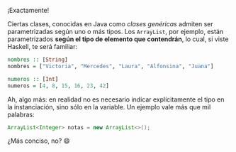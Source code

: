 ¡Exactamente! 

Ciertas clases, conocidas en Java como _clases genéricas_ admiten ser parametrizadas según uno o más tipos. Los `ArrayList`, por ejemplo, están parametrizados **según el tipo de elemento que contendrán**, lo cual, si viste Haskell, te será familiar: 

```haskell
nombres :: [String]
nombres = ["Victoria", "Mercedes", "Laura", "Alfonsina", "Juana"]

numeros :: [Int]
numeros = [4, 8, 15, 16, 23, 42]
```

Ah, algo más: en realidad no es necesario indicar explícitamente el tipo en la instanciación, sino sólo en la variable. Un ejemplo vale más que mil palabras:

```java
ArrayList<Integer> notas = new ArrayList<>();
```

¿Más conciso, no? :smile:


